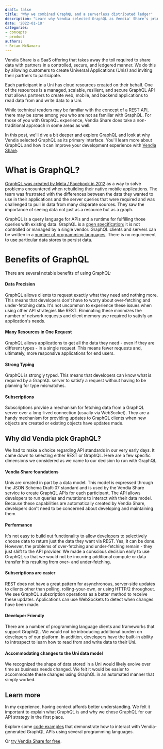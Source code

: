 ```yaml
---
draft: false
title: "Why we combined GraphQL and a serverless distributed ledger"
description: "Learn why Vendia selected GraphQL as Vendia' Share's primary interface and how it can improve your development experience with Vendia Share with context from Brian McNamara, Sr. Solutions Architect."
date: '2022-01-18'
categories:
- concepts
- product
authors:
- Brian McNamara
---
```


Vendia Share is a SaaS offering that takes away the toil required to share data with partners in a controlled, secure, and ledgered manner. We do this by allowing customers to create Universal Applications (Unis) and inviting their partners to participate.

Each participant in a Uni has cloud resources created on their behalf. One of the resources is a managed, scalable, resilient, and secure GraphQL API that allows partners to create web, mobile, and backend applications to read data from and write data to a Uni.

While technical readers may be familiar with the concept of a REST API, there may be some among you who are not as familiar with GraphQL. For those of you with GraphQL experience, Vendia Share does take a non-traditional approach in some areas as well.

In this post, we'll dive a bit deeper and explore GraphQL and look at why Vendia selected GraphQL as its primary interface. You'll learn more about GraphQL and how it can improve your development experience with [Vendia Share](https://www.vendia.com/product).

# What is GraphQL?

[GraphQL was created by Meta / Facebook in 2012](https://engineering.fb.com/2015/09/14/core-data/graphql-a-data-query-language/) as a way to solve problems encountered when rebuilding their native mobile applications. The team was frustrated with the differences between the data they wanted to use in their applications and the server queries that were required and was challenged to pull in data from many disparate sources. They saw the importance of seeing data not just as a resource but as a graph.

GraphQL is a query language for APIs and a runtime for fulfilling those queries with existing data. GraphQL is a [open specification](https://spec.graphql.org/); it is not controlled or managed by a single vendor. GraphQL clients and servers can be written in a [number of programming languages](https://graphql.org/code/). There is no requirement to use particular data stores to persist data.

# Benefits of GraphQL

There are several notable benefits of using GraphQL: 

#### Data Precision

GraphQL allows clients to request exactly what they need and nothing more. This means that developers don't have to worry about over-fetching and under-fetching data. It's not uncommon to experience these issues when using other API strategies like REST. Eliminating these minimizes the number of network requests and client memory use required to satisfy an application's needs.

#### Many Resources in One Request

GraphQL allows applications to get all the data they need - even if they are different types - in a single request. This means fewer requests and, ultimately, more responsive applications for end users.

#### Strong Typing

GraphQL is strongly typed. This means that developers can know what is required by a GraphQL server to satisfy a request without having to be planning for type mismatches.

#### Subscriptions

Subscriptions provide a mechanism for fetching data from a GraphQL server over a long-lived connection (usually via WebSocket). They are a handy mechanism for providing updates to GraphQL clients when new objects are created or existing objects have updates made.

## Why did Vendia pick GraphQL?

We had to make a choice regarding API standards in our very early days. It came down to selecting either REST or GraphQL. Here are a few specific dimensions we considered as we came to our decision to run with GraphQL.

#### Vendia Share foundations

Unis are created in part by a data model. This model is expressed through the JSON Schema Draft-07 standard and is used by the Vendia Share service to create GraphQL APIs for each participant. The API allows developers to run queries and mutations to interact with their data model. Because these capabilities are automatically created by Vendia Share, developers don't need to be concerned about developing and maintaining them.

#### Performance

It's not easy to build out functionality to allow developers to selectively choose data to return just the data they want via REST. Yes, it can be done. However, the problems of over-fetching and under-fetching remain - they just shift to the API provider. We made a conscious decision early to use GraphQL so that we would not be incurring additional compute or data transfer hits resulting from over- and under-fetching.

#### Subscriptions are easier

REST does not have a great pattern for asynchronous, server-side updates to clients other than polling, rolling-your-own, or using HTTP/2 throughout. We see GraphQL subscription operations as a better method to receive these updates. Applications can use WebSockets to detect when changes have been made.

#### Developer Friendly

There are a number of programming language clients and frameworks that support GraphQL. We would not be introducing additional burden on developers of our platform. In addition, developers have the built-in ability to introspect to learn how to read from and write data to their Uni.

#### Accommodating changes to the Uni data model

We recognized the shape of data stored in a Uni would likely evolve over time as business needs changed. We felt it would be easier to accommodate these changes using GraphQL in an automated manner that simply worked.

## Learn more

In my experience, having context affords better understanding. We felt it important to explain what GraphQL is and why we chose GraphQL for our API strategy in the first place. 

Explore some [code examples](https://github.com/vendia/examples/tree/main/features/share/graphql) that demonstrate how to interact with Vendia-generated GraphQL APIs using several programming languages.

Or [try Vendia Share for free](https://www.vendia.com/pricing). 
